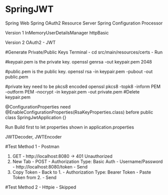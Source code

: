 # SpringJWT

Spring Web
Spring OAuth2 Resource Server
Spring Configuration Processor

Version 1
InMemoryUserDetailsManager
httpBasic

Version 2
OAuth2 - JWT 

#Generate Private/Public Keys
Terminal - cd src/main/resources/certs - Run

#keypair.pem is the private key.
openssl genrsa -out keypair.pem 2048

#public.pem is the public key.
openssl rsa -in keypair.pem -pubout -out public.pem

#private key need to be pkcs8 encoded
openssl pkcs8 -topk8 -inform PEM -outform PEM -nocrypt -in keypair.pem -out private.pem
#Delete keypair.pem

@ConfigurationProperties need @EnableConfigurationProperties(RsaKeyProperties.class) before public class SpringJwtApplication {}

Run Build first to let properties shown in application.properties

JWTDecoder, JWTEncoder

#Test Method 1 - Postman
1. GET - http://localhost:8080 -> 401 Unauthorized
2. New Tab - POST - Authorization Type: Basic Auth - Username/Password - http://localhost:8080/token - Send
3. Copy Token - Back to 1. - Authorization Type: Bearer Token - Paste Token from 2. - Send

#Test Method 2 - Httpie - Skipped
